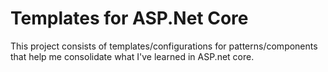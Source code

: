 # Templates for ASP.Net Core

This project consists of templates/configurations for patterns/components that help me consolidate what I've learned in ASP.net core.
